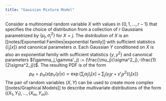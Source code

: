 ```yaml
---
title: "Gaussian Mixture Model"
---
```

Consider a  multinomial random variable $X$ with values in $\lbrace 0,1,\dots,r-1\rbrace$ that specifies the choice of distribution from a collection of $r$ Gaussians parametrized by $\lbrace \mu_j,\sigma^2_j\rbrace$ for $X=j$. The distribution of $X$ is an [[notes/Exponential Families|exponential family]] with sufficient statistics $\lbrace \mathbb{I}_j[x]\rbrace$ and canonical parameters $\alpha$. Each Gaussian $Y$ conditioned on $X$ is also an exponential family with sufficient statistics $\lbrace y,y^2\rbrace$ and canonical parameters $(\gamma_j,\gamma'_j) := (\frac{\mu_j}{\sigma^2_j},-\frac{1}{2\sigma^2_j})$. The resulting PDF is of the form
$$p_{\theta} = p_\alpha(x)p_\gamma(y|x) \propto \exp\left\lbrace \sum_j\alpha_j\mathbb{I}_j[x] + \sum_j (\gamma_jy+\gamma'_jy^2)\mathbb{I}_j[x]\right\rbrace$$
The pair of random variables $(X,Y)$ can be used to create more complex [[notes/Graphical Models]] to describe multivariate distributions of the form $((X_1,Y_1),\dots,(X_m,Y_m))$.